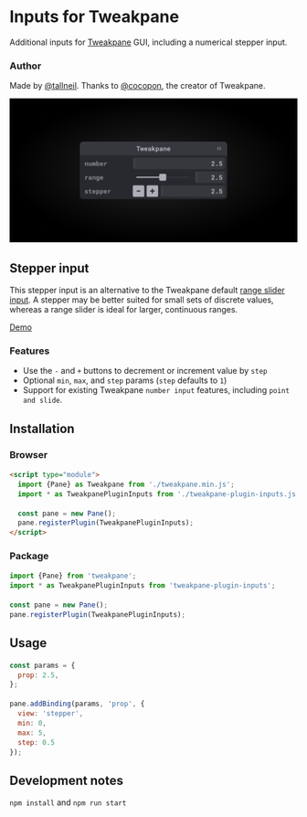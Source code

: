 # Inputs for Tweakpane
Additional inputs for [Tweakpane](https://tweakpane.github.io/docs/) GUI, including a numerical stepper input.

### Author
Made by [@tallneil](https://tallneil.io/). Thanks to [@cocopon](https://github.com/cocopon), the creator of Tweakpane.

![Tweakpane UI screenshot](/assets/cover.png)

## Stepper input
This stepper input is an alternative to the Tweakpane default [range slider input](https://tweakpane.github.io/docs/input-bindings/#number_range). A stepper may be better suited for small sets of discrete values, whereas a range slider is ideal for larger, continuous ranges.

[Demo](https://tallneil.github.io/tweakpane-plugin-inputs/)

### Features 
* Use the `-` and `+` buttons to decrement or increment value by `step`
* Optional `min`, `max`, and `step` params (`step` defaults to `1`)
* Support for existing Tweakpane `number input` features, including `point and slide`. 


## Installation

### Browser
```html
<script type="module">
  import {Pane} as Tweakpane from './tweakpane.min.js';
  import * as TweakpanePluginInputs from './tweakpane-plugin-inputs.js';

  const pane = new Pane();
  pane.registerPlugin(TweakpanePluginInputs);
</script>
```


### Package
```js
import {Pane} from 'tweakpane';
import * as TweakpanePluginInputs from 'tweakpane-plugin-inputs';

const pane = new Pane();
pane.registerPlugin(TweakpanePluginInputs);
```


## Usage
```js
const params = {
  prop: 2.5,
};

pane.addBinding(params, 'prop', {
  view: 'stepper',
  min: 0,
  max: 5, 
  step: 0.5
});
```

## Development notes
`npm install` and `npm run start`